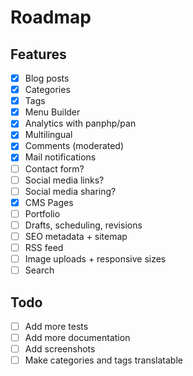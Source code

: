 # Roadmap

## Features

- [x] Blog posts
- [x] Categories
- [x] Tags
- [x] Menu Builder
- [x] Analytics with panphp/pan
- [x] Multilingual
- [x] Comments (moderated)
- [x] Mail notifications
- [ ] Contact form?
- [ ] Social media links?
- [ ] Social media sharing?
- [x] CMS Pages
- [ ] Portfolio
- [ ] Drafts, scheduling, revisions
- [ ] SEO metadata + sitemap
- [ ] RSS feed
- [ ] Image uploads + responsive sizes
- [ ] Search

## Todo

- [ ] Add more tests
- [ ] Add more documentation
- [ ] Add screenshots
- [ ] Make categories and tags translatable
